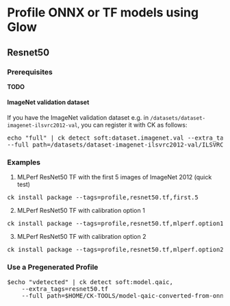 # Profile ONNX or TF models using Glow

## Resnet50

### Prerequisites

**TODO**

#### ImageNet validation dataset

If you have the ImageNet validation dataset e.g. in `/datasets/dataset-imagenet-ilsvrc2012-val`, you can register it with CK as follows:

<pre>
echo "full" | ck detect soft:dataset.imagenet.val --extra_tags=full,ilsvrc2012 \
--full_path=/datasets/dataset-imagenet-ilsvrc2012-val/ILSVRC2012_val_00000001.JPEG
</pre>

### Examples

1. MLPerf ResNet50 TF with the first 5 images of ImageNet 2012 (quick test)
<pre>
ck install package --tags=profile,resnet50.tf,first.5
</pre>
2. MLPerf ResNet50 TF with calibration option 1
<pre>
ck install package --tags=profile,resnet50.tf,mlperf.option1
</pre>
3. MLPerf ResNet50 TF with calibration option 2
<pre>
ck install package --tags=profile,resnet50.tf,mlperf.option2
</pre>

### Use a Pregenerated Profile
<pre>
$echo "vdetected" | ck detect soft:model.qaic,
    --extra_tags=resnet50.tf
    --full_path=$HOME/CK-TOOLS/model-qaic-converted-from-onnx-batch_size.8-resnet50/elfs/constants.bin
</pre>
